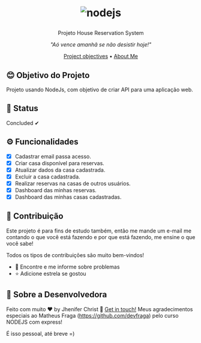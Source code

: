 <h1 align="center">
  
 ![nodejs](https://user-images.githubusercontent.com/85563316/157773529-9fe86c7d-0f52-4ca3-982a-265339355cb2.png)


</h1>

<p align="center">Projeto House Reservation System</p>

<p align="center"><i>"Aó vence amanhã se não desistir hoje!"</i> </p>


<p align="center">
  <a href="#blush-project-objectives">Project objectives</a> •
  <a href="#art-about-me">About Me</a>
</p>


## :blush: **Objetivo do Projeto**

Projeto usando NodeJs, com objetivo de criar API para uma aplicação web.

## 🚀 **Status**

Concluded ✔

## ⚙ **Funcionalidades**

- [x] Cadastrar email passa acesso.
- [x] Criar casa disponível para reservas.
- [x] Atualizar dados da casa cadastrada.
- [x] Excluir a casa cadastrada.
- [x] Realizar reservas na casas de outros usuários.
- [x] Dashboard das minhas reservas.
- [x] Dashboard das minhas casas cadastradas.

## :handshake: **Contribuição**

Este projeto é para fins de estudo também, então me mande um e-mail me contando o que você está fazendo e por que está fazendo, me ensine o que você sabe!

Todos os tipos de contribuições são muito bem-vindos!

-   🐛 Encontre e me informe sobre problemas
-   ⭐️ Adicione estrela se gostou


## :art: **Sobre a Desenvolvedora**

Feito com muito ♥ by Jhenifer Christ :wave: [Get in touch!](https://www.linkedin.com/in/jjheniferchrist/)
Meus agradecimentos especiais ao Matheus Fraga (https://github.com/devfraga) pelo curso NODEJS com express!

É isso pessoal, até breve =)
